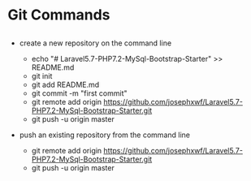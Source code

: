 # Git Commands 


## 
- create a new repository on the command line
  - echo "# Laravel5.7-PHP7.2-MySql-Bootstrap-Starter" >> README.md
  - git init
  - git add README.md
  - git commit -m "first commit"
  - git remote add origin https://github.com/josephxwf/Laravel5.7-PHP7.2-MySql-Bootstrap-Starter.git
  - git push -u origin master

- push an existing repository from the command line
  - git remote add origin https://github.com/josephxwf/Laravel5.7-PHP7.2-MySql-Bootstrap-Starter.git
  - git push -u origin master
